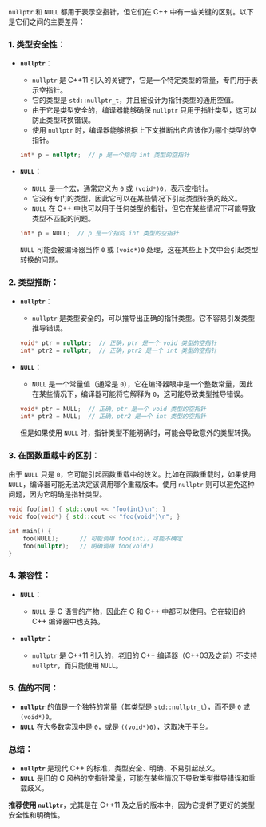 `nullptr` 和 `NULL` 都用于表示空指针，但它们在 C++ 中有一些关键的区别。以下是它们之间的主要差异：

### 1. **类型安全性**：

- **`nullptr`**：
  - `nullptr` 是 C++11 引入的关键字，它是一个特定类型的常量，专门用于表示空指针。
  - 它的类型是 `std::nullptr_t`，并且被设计为指针类型的通用空值。
  - 由于它是类型安全的，编译器能够确保 `nullptr` 只用于指针类型，这可以防止类型转换错误。
  - 使用 `nullptr` 时，编译器能够根据上下文推断出它应该作为哪个类型的空指针。

  ```cpp
  int* p = nullptr;  // p 是一个指向 int 类型的空指针
  ```

- **`NULL`**：
  - `NULL` 是一个宏，通常定义为 `0` 或 `(void*)0`，表示空指针。
  - 它没有专门的类型，因此它可以在某些情况下引起类型转换的歧义。
  - `NULL` 在 C++ 中也可以用于任何类型的指针，但它在某些情况下可能导致类型不匹配的问题。
  
  ```cpp
  int* p = NULL;  // p 是一个指向 int 类型的空指针
  ```

  `NULL` 可能会被编译器当作 `0` 或 `(void*)0` 处理，这在某些上下文中会引起类型转换的问题。

### 2. **类型推断**：

- **`nullptr`**：
  - `nullptr` 是类型安全的，可以推导出正确的指针类型。它不容易引发类型推导错误。
  
  ```cpp
  void* ptr = nullptr;  // 正确，ptr 是一个 void 类型的空指针
  int* ptr2 = nullptr;  // 正确，ptr2 是一个 int 类型的空指针
  ```

- **`NULL`**：
  - `NULL` 是一个常量值（通常是 `0`），它在编译器眼中是一个整数常量，因此在某些情况下，编译器可能将它解释为 `0`，这可能导致类型推导错误。

  ```cpp
  void* ptr = NULL;  // 正确，ptr 是一个 void 类型的空指针
  int* ptr2 = NULL;  // 正确，ptr2 是一个 int 类型的空指针
  ```

  但是如果使用 `NULL` 时，指针类型不能明确时，可能会导致意外的类型转换。

### 3. **在函数重载中的区别**：

由于 `NULL` 只是 `0`，它可能引起函数重载中的歧义。比如在函数重载时，如果使用 `NULL`，编译器可能无法决定该调用哪个重载版本。使用 `nullptr` 则可以避免这种问题，因为它明确是指针类型。

```cpp
void foo(int) { std::cout << "foo(int)\n"; }
void foo(void*) { std::cout << "foo(void*)\n"; }

int main() {
    foo(NULL);      // 可能调用 foo(int)，可能不确定
    foo(nullptr);   // 明确调用 foo(void*)
}
```

### 4. **兼容性**：

- **`NULL`**：
  - `NULL` 是 C 语言的产物，因此在 C 和 C++ 中都可以使用。它在较旧的 C++ 编译器中也支持。
  
- **`nullptr`**：
  - `nullptr` 是 C++11 引入的，老旧的 C++ 编译器（C++03及之前）不支持 `nullptr`，而只能使用 `NULL`。

### 5. **值的不同**：

- **`nullptr`** 的值是一个独特的常量（其类型是 `std::nullptr_t`），而不是 `0` 或 `(void*)0`。
- **`NULL`** 在大多数实现中是 `0`，或是 `((void*)0)`，这取决于平台。

### 总结：
- **`nullptr`** 是现代 C++ 的标准，类型安全、明确、不易引起歧义。
- **`NULL`** 是旧的 C 风格的空指针常量，可能在某些情况下导致类型推导错误和重载歧义。

**推荐使用 `nullptr`**，尤其是在 C++11 及之后的版本中，因为它提供了更好的类型安全性和明确性。